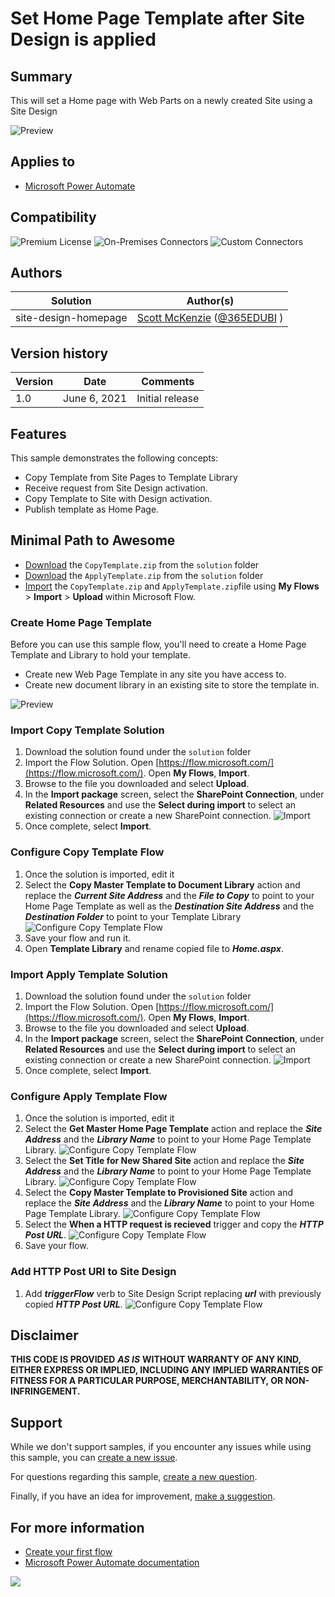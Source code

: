 # Set Home Page Template after Site Design is applied

## Summary

This will set a Home page with Web Parts on a newly created Site using a Site Design 

![Preview](assets/preview.png "Automation Preview Image")

## Applies to

*   [Microsoft Power Automate](https://docs.microsoft.com/power-automate/)

## Compatibility

![Premium License](https://img.shields.io/badge/Premium%20License-Required-green.svg "required")
![On-Premises Connectors](https://img.shields.io/badge/On--Premises%20Connectors-No-green.svg "Does not use on-premise connectors")
![Custom Connectors](https://img.shields.io/badge/Custom%20Connectors-Not%20Required-green.svg "Does not use custom connectors")

## Authors

| Solution | Author(s) |
| --- | --- |
| site-design-homepage | [Scott McKenzie](https://github.com/skmckenFVSD) ([@365EDUBI](https://twitter.com/365EDUBI) )

## Version history

| Version | Date | Comments |
| --- | --- | --- |
| 1.0 | June 6, 2021 | Initial release |

## Features

This sample demonstrates the following concepts:

* Copy Template from Site Pages to Template Library
* Receive request from Site Design activation.
* Copy Template to Site with Design activation.
* Publish template as Home Page.


## Minimal Path to Awesome
* [Download](solution/CopyTemplate.zip) the `CopyTemplate.zip` from the `solution` folder
* [Download](solution/ApplyTemplate.zip) the `ApplyTemplate.zip` from the `solution` folder
* [Import](https://flow.microsoft.com/en-us/blog/import-export-bap-packages/) the `CopyTemplate.zip` and `ApplyTemplate.zip`file using **My Flows** > **Import** > **Upload** within Microsoft Flow.

### Create Home Page Template

Before you can use this sample flow, you'll need to create a Home Page Template and Library to hold your template.

* Create new Web Page Template in any site you have access to.
* Create new document library in an existing site to store the template in.

![Preview](assets/homepagetemplate.png "Automation Preview Image")

### Import Copy Template Solution

1.   Download the solution found under the `solution` folder
1.   Import the Flow Solution. Open  [https://flow.microsoft.com/](https://flow.microsoft.com/). Open **My Flows**, **Import**.
1.   Browse to the file you downloaded and select **Upload**.
1.   In the **Import package** screen, select the **SharePoint Connection**, under **Related Resources** and use the **Select during import** to select an existing connection or create a new SharePoint connection.
     ![Import](./assets/ImportCopyTemplate.png)
1.   Once complete, select **Import**.

### Configure Copy Template Flow

1. Once the solution is imported, edit it
1. Select the **Copy Master Template to Document Library** action and replace the ***Current Site Address*** and the ***File to Copy*** to point to your Home Page Template as well as the  ***Destination Site Address*** and the ***Destination Folder*** to point to your Template Library
   ![Configure Copy Template Flow](assets/ConfigureCopyFlow.png)
1. Save your flow and run it.
1. Open **Template Library** and rename copied file to ***Home.aspx***.

### Import Apply Template Solution

1.   Download the solution found under the `solution` folder
1.   Import the Flow Solution. Open  [https://flow.microsoft.com/](https://flow.microsoft.com/). Open **My Flows**, **Import**.
1.   Browse to the file you downloaded and select **Upload**.
1.   In the **Import package** screen, select the **SharePoint Connection**, under **Related Resources** and use the **Select during import** to select an existing connection or create a new SharePoint connection.
     ![Import](./assets/ImportApplyTemplate.png)
1.   Once complete, select **Import**.

### Configure Apply Template Flow

1. Once the solution is imported, edit it
1. Select the **Get Master Home Page Template** action and replace the ***Site Address*** and the ***Library Name*** to point to your Home Page Template Library.
   ![Configure Copy Template Flow](assets/ConfigureApplyFlow1.png)
1. Select the **Set Title for New Shared Site** action and replace the ***Site Address*** and the ***Library Name*** to point to your Home Page Template Library.
   ![Configure Copy Template Flow](assets/ConfigureApplyFlow2.png)
1. Select the **Copy Master Template to Provisioned Site** action and replace the ***Site Address*** and the ***Library Name*** to point to your Home Page Template Library.
   ![Configure Copy Template Flow](assets/ConfigureApplyFlow3.png)
1. Select the **When a HTTP request is recieved** trigger and copy the ***HTTP Post URL***.
   ![Configure Copy Template Flow](assets/ConfigureApplyFlow4.png)      
1. Save your flow.

### Add HTTP Post URl to Site Design
1. Add ***triggerFlow*** verb to Site Design Script replacing ***url*** with previously copied ***HTTP Post URL***.
   ![Configure Copy Template Flow](assets/ConfigureSiteDesign.png)      


## Disclaimer

**THIS CODE IS PROVIDED** _**AS IS**_ **WITHOUT WARRANTY OF ANY KIND, EITHER EXPRESS OR IMPLIED, INCLUDING ANY IMPLIED WARRANTIES OF FITNESS FOR A PARTICULAR PURPOSE, MERCHANTABILITY, OR NON-INFRINGEMENT.**

## Support

While we don't support samples, if you encounter any issues while using this sample, you can [create a new issue](https://github.com/pnp/powerautomate-samples/issues/new?assignees=&labels=Needs%3A+Triage+%3Amag%3A%2Ctype%3Abug-suspected&template=bug-report.yml&sample=YOURSAMPLENAME&authors=@LinkeD365&title=YOURSAMPLENAME%20-%20).

For questions regarding this sample, [create a new question](https://github.com/pnp/powerautomate-samples/issues/new?assignees=&labels=Needs%3A+Triage+%3Amag%3A%2Ctype%3Abug-suspected&template=question.yml&sample=YOURSAMPLENAME&authors=@LinkeD365&title=YOURSAMPLENAME%20-%20).

Finally, if you have an idea for improvement, [make a suggestion](https://github.com/pnp/powerautomate-samples/issues/new?assignees=&labels=Needs%3A+Triage+%3Amag%3A%2Ctype%3Abug-suspected&template=suggestion.yml&sample=YOURSAMPLENAME&authors=@LinkeD365&title=YOURSAMPLENAME%20-%20).

## For more information

- [Create your first flow](https://docs.microsoft.com/en-us/power-automate/getting-started#create-your-first-flow)
- [Microsoft Power Automate documentation](https://docs.microsoft.com/en-us/power-automate/)


<img src="https://telemetry.sharepointpnp.com/powerautomate-samples/samples/teams-invites-via-graph-api" />
